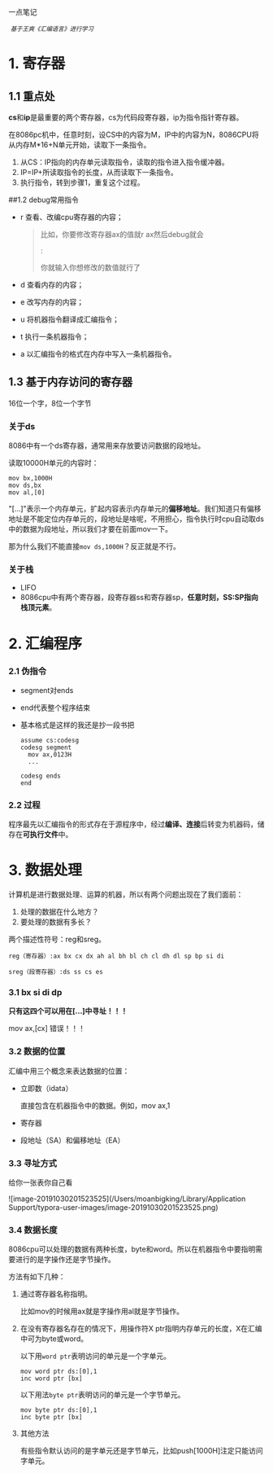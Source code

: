 一点笔记

​	*<small>基于王爽《汇编语言》进行学习</small>*

# 1. 寄存器

## 1.1 重点处

**cs**和**ip**是最重要的两个寄存器，cs为代码段寄存器，ip为指令指针寄存器。

在8086pc机中，任意时刻，设CS中的内容为M，IP中的内容为N，8086CPU将从内存M*16+N单元开始，读取下一条指令。

1. 从CS：IP指向的内存单元读取指令，读取的指令进入指令缓冲器。
2. IP=IP+所读取指令的长度，从而读取下一条指令。
3. 执行指令，转到步骤1，重复这个过程。

##1.2 debug常用指令

- r 查看、改编cpu寄存器的内容；

  > 比如，你要修改寄存器ax的值就r ax然后debug就会
  >
  > :
  >
  > 你就输入你想修改的数值就行了

- d 查看内存的内容；

- e 改写内存的内容；

- u 将机器指令翻译成汇编指令；

- t 执行一条机器指令；

- a 以汇编指令的格式在内存中写入一条机器指令。

## 1.3 基于内存访问的寄存器

16位一个字，8位一个字节

### 关于ds

8086中有一个ds寄存器，通常用来存放要访问数据的段地址。

读取10000H单元的内容时：

``` assembly
mov bx,1000H
mov ds,bx
mov al,[0]
```

"[...]"表示一个内存单元，扩起内容表示内存单元的**偏移地址**。我们知道只有偏移地址是不能定位内存单元的，段地址是啥呢，不用担心，指令执行时cpu自动取ds中的数据为段地址，所以我们才要在前面mov一下。

那为什么我们不能直接`mov ds,1000H`？反正就是不行。

### 关于栈

- LIFO
- 8086cpu中有两个寄存器，段寄存器ss和寄存器sp，**任意时刻，SS:SP指向栈顶元素**。

# 2. 汇编程序

### 2.1 伪指令

- segment对ends

- end代表整个程序结束

- 基本格式是这样的我还是抄一段书把

  ``` assembly
  assume cs:codesg
  codesg segment
  	mov ax,0123H
  	...
  	
  codesg ends
  end
  ```

### 2.2 过程

程序最先以汇编指令的形式存在于源程序中，经过**编译、连接**后转变为机器码，储存在**可执行文件**中。

# 3. 数据处理

计算机是进行数据处理、运算的机器，所以有两个问题出现在了我们面前：

1. 处理的数据在什么地方？
2. 要处理的数据有多长？

两个描述性符号：reg和sreg。

`reg（寄存器）:ax bx cx dx ah al bh bl ch cl dh dl sp bp si di`

`sreg（段寄存器）:ds ss cs es`



### 3.1 bx si  di dp

**只有这四个可以用在[...]中寻址！！！**

mov ax,[cx] 错误！！！

### 3.2 数据的位置

汇编中用三个概念来表达数据的位置：

- 立即数（idata）

  直接包含在机器指令中的数据。例如，mov ax,1

- 寄存器

- 段地址（SA）和偏移地址（EA）

### 3.3 寻址方式

给你一张表你自己看

![image-20191030201523525](/Users/moanbigking/Library/Application Support/typora-user-images/image-20191030201523525.png)

### 3.4 数据长度

8086cpu可以处理的数据有两种长度，byte和word。所以在机器指令中要指明需要进行的是字操作还是字节操作。

方法有如下几种：

1. 通过寄存器名称指明。

   比如mov的时候用ax就是字操作用al就是字节操作。

2. 在没有寄存器名存在的情况下，用操作符X ptr指明内存单元的长度，X在汇编中可为byte或word。

   以下用`word ptr`表明访问的单元是一个字单元。

   ``` assembly
   mov word ptr ds:[0],1
   inc word ptr [bx]
   ```

   以下用法`byte ptr`表明访问的单元是一个字节单元。

   ``` assembly
   mov byte ptr ds:[0],1
   inc byte ptr [bx]
   ```

3. 其他方法

   有些指令默认访问的是字单元还是字节单元，比如push[1000H]注定只能访问字单元。

